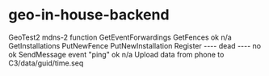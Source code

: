 geo-in-house-backend
====================

GeoTest2	mdns-2		function
						GetEventForwardings
						GetFences
ok			n/a			GetInstallations 
						PutNewFence
						PutNewInstallation
						Register ---- dead ----
no			ok			SendMessage event "ping"
ok			n/a			Upload data from phone to C3/data/guid/time.seq

